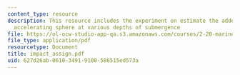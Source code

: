 ```yaml
---
content_type: resource
description: This resource includes the experiment on estimate the added mass of an
  accelerating sphere at various depths of submergence
file: https://ol-ocw-studio-app-qa.s3.amazonaws.com/courses/2-20-marine-hydrodynamics-13-021-spring-2005/627d26ab061034919100586515ed573a_impact_assign.pdf
file_type: application/pdf
resourcetype: Document
title: impact_assign.pdf
uid: 627d26ab-0610-3491-9100-586515ed573a
---
```


